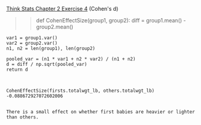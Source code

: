 [Think Stats Chapter 2 Exercise 4](http://greenteapress.com/thinkstats2/html/thinkstats2003.html#toc24) (Cohen's d)

>> def CohenEffectSize(group1, group2):
    diff = group1.mean() - group2.mean()

    var1 = group1.var()
    var2 = group2.var()
    n1, n2 = len(group1), len(group2)

    pooled_var = (n1 * var1 + n2 * var2) / (n1 + n2)
    d = diff / np.sqrt(pooled_var)
    return d
    
    
    
    CohenEffectSize(firsts.totalwgt_lb, others.totalwgt_lb)
    -0.088672927072602006
    
    
    There is a small effect on whether first babies are heavier or lighter than others.  
